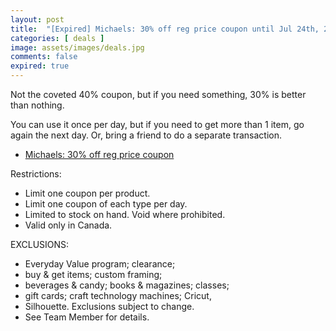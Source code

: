 ```yaml
---
layout: post
title:  "[Expired] Michaels: 30% off reg price coupon until Jul 24th, 2024"
categories: [ deals ]
image: assets/images/deals.jpg
comments: false
expired: true
---
```


Not the coveted 40% coupon, but if you need something, 30% is better than nothing. 

You can use it once per day, but if you need to get more than 1 item, go again the next day.  Or, bring a friend to do a separate transaction.

- [Michaels: 30% off reg price coupon](https://canada.michaels.com/en/coupons)

Restrictions:
- Limit one coupon per product.
- Limit one coupon of each type per day.
- Limited to stock on hand. Void where prohibited.
- Valid only in Canada.

EXCLUSIONS: 
- Everyday Value program; clearance;
- buy & get items; custom framing;
- beverages & candy; books & magazines; classes;
- gift cards; craft technology machines; Cricut,
- Silhouette. Exclusions subject to change.
- See Team Member for details.

